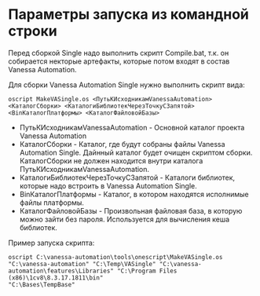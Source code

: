 # Параметры запуска из командной строки

Перед сборкой Single надо выполнить скрипт Compile.bat, т.к. он собирается некторые артефакты, которые потом входят в состав Vanessa Automation.

Для сборки Vanessa Automation Single нужно выполнить скрипт вида:

```
oscript MakeVASingle.os <ПутьКИсходникамVanessaAutomation> <КаталогСборки> <КаталогиБиблиотекЧерезТочкуСЗапятой> <BinКаталогПлатформы> <КаталогФайловойБазы>
```

* ПутьКИсходникамVanessaAutomation - Основной каталог проекта Vanessa Automation
* КаталогСборки - Каталог, где будут собраны файлы Vanessa Automation Single. Дайнный каталог будет очищен скриптом сборки. КаталогСборки не должен находится внутри каталога ПутьКИсходникамVanessaAutomation.
* КаталогиБиблиотекЧерезТочкуСЗапятой - Каталоги библиотек, которые надо встроить в Vanessa Automation Single.
* BinКаталогПлатформы - Каталог, в котором находятся исполнимые файлы платформы.
* КаталогФайловойБазы - Произвольная файловая база, в которую можно зайти без пароля. Используется для вычисления кеша библиотек.

Пример запуска скрипта:
```
oscript C:\vanessa-automation\tools\onescript\MakeVASingle.os "C:\vanessa-automation" "C:\Temp\VASingle" "C:\vanessa-automation\features\Libraries" "C:\Program Files (x86)\1cv8\8.3.17.1811\bin" 
"C:\Bases\TempBase"
```